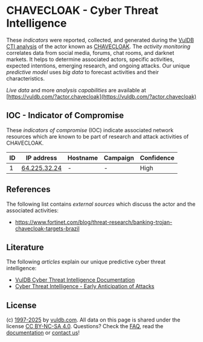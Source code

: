 # CHAVECLOAK - Cyber Threat Intelligence

These _indicators_ were reported, collected, and generated during the [VulDB CTI analysis](https://vuldb.com/?kb.cti) of the actor known as [CHAVECLOAK](https://vuldb.com/?actor.chavecloak). The _activity monitoring_ correlates data from social media, forums, chat rooms, and darknet markets. It helps to determine associated actors, specific activities, expected intentions, emerging research, and ongoing attacks. Our unique _predictive model_ uses _big data_ to forecast activities and their characteristics.

_Live data_ and more _analysis capabilities_ are available at [https://vuldb.com/?actor.chavecloak](https://vuldb.com/?actor.chavecloak)

## IOC - Indicator of Compromise

These _indicators of compromise_ (IOC) indicate associated network resources which are known to be part of research and attack activities of CHAVECLOAK.

ID | IP address | Hostname | Campaign | Confidence
-- | ---------- | -------- | -------- | ----------
1 | [64.225.32.24](https://vuldb.com/?ip.64.225.32.24) | - | - | High

## References

The following list contains _external sources_ which discuss the actor and the associated activities:

* https://www.fortinet.com/blog/threat-research/banking-trojan-chavecloak-targets-brazil

## Literature

The following _articles_ explain our unique predictive cyber threat intelligence:

* [VulDB Cyber Threat Intelligence Documentation](https://vuldb.com/?kb.cti)
* [Cyber Threat Intelligence - Early Anticipation of Attacks](https://www.scip.ch/en/?labs.20201022)

## License

(c) [1997-2025](https://vuldb.com/?kb.changelog) by [vuldb.com](https://vuldb.com/?kb.about). All data on this page is shared under the license [CC BY-NC-SA 4.0](https://creativecommons.org/licenses/by-nc-sa/4.0/). Questions? Check the [FAQ](https://vuldb.com/?kb.faq), read the [documentation](https://vuldb.com/?kb) or [contact us](https://vuldb.com/?contact)!
